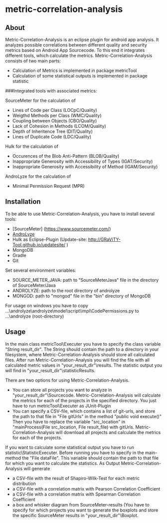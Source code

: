 # metric-correlation-analysis

## About

Metric-Correlation-Analysis is an eclipse plugin for android app analysis.
It analyzes possible correlations between different quality and security metrics based on Android App Sourcecode.
To this end it integrates different tools, which calculate the metrics.
Metric-Correlation-Analysis consists of two main parts:
-	Calculation of Metrics is implemented in package metricTool
-	Calculation of some statistical outputs is implemented in package statistic

###Integrated tools with associated metrics:

SourceMeter for the calculation of
-	Lines of Code per Class (LOCpC/Quality)
-	Weigthd Methods per Class (WMC/Quality)
-	Coupling between Objects (CBO/Quality)
-	Lack of Cohesion in Methods (LCOM/Quality)
-	Depth of Inheritence Tree (DIT/Quality)
-	Lines of Duplicate Code (LDC/Quality)

Hulk for the calculation of
-	Occurences of the Blob Anti-Pattern (BLOB/Quality)
-	Inappropriate Generosity with Accessibility of Types (IGAT/Security)
-	Inappropriate Generosity with Accessibility of Method (IGAM/Security)

AndroLyze for the calculation of
-	Minimal Permission Request (MPR)



## Installation

To be able to use Metric-Correlation-Analysis, you have to install several tools:

-	[SourceMeter] (https://www.sourcemeter.com/)
-	[AndroLyze](https://androlyze.readthedocs.io/en/latest/install_manually.html)
-	Hulk as Eclipse-Plugin (Update-site: http://GRaViTY-Tool.github.io/updatesite/ )
-	MongoDB
-	Gradle
-	Git

Set several environment variables:
-	SOURCE_METER_JAVA: path to "SourceMeterJava" file in the directory of SourceMeter/Java
-	ANDROLYZE: path to the root directory of androlyze
-	MONGOD: path to "mongod" file in the "bin" directory of MongoDB

For usage on windows you have to copy ...\androlyze\androlyze\model\script\impl\CodePermissions.py to ...\androlyze (root-directory)



## Usage

In the main class metricTool\Executer you have to specify the class variable "String result_dir". 
The String should contain the path to a directory in your filesystem, where Metric-Correlation-Analysis should store all calculated files.
After run Metric-Correlation-Analysis you will find the file with all calculated metric values in "your_result_dir"\results.
The statistic output you will find in "your_result_dir"\statisticResults.

There are two options for using Metric-Correlation-Analysis.
-	You can store all projects you want to analyze in "your_result_dir"\Sourcecode.
	Metric-Correlation-Analysis will calculate the metrics for each of the projects in the specified directory.
	You just have to run metricTool\Executer as JUnit-Plugin
-	You can specify a CSV-file, which contains a list of git-urls, and store the path to that file in "File gitUrls" in the method "public void execute()"
	Then you have to replace the variable "src_location" in "mainProcess(File src_location, File result_file) with gitUrls.
	Metric-Correlation-Analysis will download all projects and calculate the metrics for each of the projects.

If you want to calculate some statistical output you have to run statistic\StatisticExecuter.
Before running you have to specify in the main-method the "File dataFile". This variable should contain the path to that file for which you want to calculate the statistics.
As Output Metric-Correlation-Analysis will generate 
-	a CSV-file with the result of Shapiro-Wilk-Test for each metric distribution
-	a CSV-file with a correlation matrix with Pearson Correlation Coefficient
-	a CSV-file with a correlation matrix with Spearman Correlation Coefficient
-	a box and whisker diagram from SourceMeter-results (You have to specify for which projects you want to generate the boxplots and store the specific SourceMeter results in "your_result_dir"\Boxplot.



